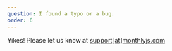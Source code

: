 ```yaml
---
question: I found a typo or a bug.
order: 6
---
```


Yikes! Please let us know at [support[at]monthlyjs.com](mailto:support@monthlycss.com)
